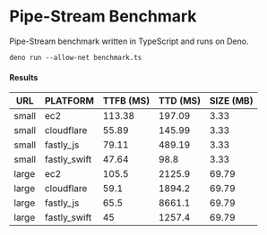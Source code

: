 # Pipe-Stream Benchmark

Pipe-Stream benchmark written in TypeScript and runs on Deno.

```shell
deno run --allow-net benchmark.ts
```

#### Results

URL | PLATFORM | TTFB (MS) | TTD (MS) | SIZE (MB)
--- | -------- | --------- | -------- | ---------
small | ec2 | 113.38 | 197.09 | 3.33
small | cloudflare | 55.89 | 145.99 | 3.33
small | fastly_js | 79.11 | 489.19 | 3.33
small | fastly_swift | 47.64 | 98.8 | 3.33
large | ec2 | 105.5 | 2125.9 | 69.79
large | cloudflare | 59.1 | 1894.2 | 69.79
large | fastly_js | 65.5 | 8661.1 | 69.79
large | fastly_swift | 45 | 1257.4 | 69.79
